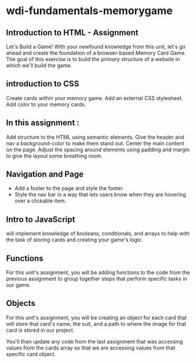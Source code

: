 # wdi-fundamentals-memorygame

## Introduction to HTML - Assignment
Let's Build a Game!
With your newfound knowledge from this unit, let's go ahead and create the foundation of a browser-based Memory Card Game. The goal of this exercise is to build the primary structure of a website in which we'll build the game.

## introduction to CSS

Create cards within your memory game.
Add an external CSS stylesheet.
Add color to your memory cards.

## In this assignment :

Add structure to the HTML using semantic elements.
Give the header and nav a background-color to make them stand out.
Center the main content on the page.
Adjust the spacing around elements using padding and margin to give the layout some breathing room.

## Navigation and Page
* Add a footer to the page and style the footer.
* Style the nav bar in a way that lets users know when they are hovering over a clickable item.

## Intro to JavaScript
will implement knowledge of booleans, conditionals, and arrays to help with the task of storing cards and creating your game's logic.

## Functions
For this unit's assignment, you will be adding functions to the code from the previous assignment to group together steps that perform specific tasks in our game.

## Objects
For this unit's assignment, you will be creating an object for each card that will store that card's name, the suit, and a path to where the image for that card is stored in our project.

You'll then update any code from the last assignment that was accessing values from the cards array so that we are accessing values from that specific card object.